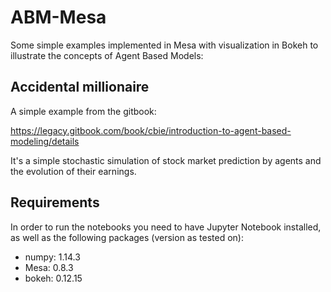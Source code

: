 # ABM-Mesa
Some simple examples implemented in Mesa with visualization in Bokeh to illustrate the concepts of Agent Based Models:

## Accidental millionaire
A simple example from the gitbook:

https://legacy.gitbook.com/book/cbie/introduction-to-agent-based-modeling/details

It's a simple stochastic simulation of stock market prediction by agents and the evolution of their earnings.

## Requirements

In order to run the notebooks you need to have Jupyter Notebook installed, as well as the following packages (version as tested on):

* numpy: 1.14.3
* Mesa: 0.8.3
* bokeh: 0.12.15
 
 


